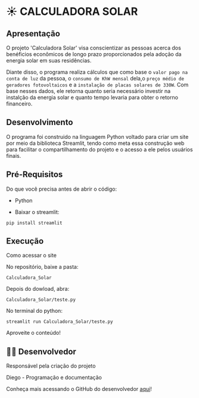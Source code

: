 # ☀️ CALCULADORA SOLAR

## Apresentação

O projeto 'Calculadora Solar' visa conscientizar as pessoas acerca dos benéficios econômicos de longo prazo proporcionados pela adoção da energia solar em suas residências. 

Diante disso, o programa realiza cálculos que como base o `valor pago na conta de luz` da pessoa, o `consumo de KhW mensal` dela,o `preço médio de geradores fotovoltaicos` e a `instalação de placas solares de 330W`. Com base nesses dados, ele retorna quanto seria necessário investir na instalção da energia solar e quanto tempo levaria para obter o retorno financeiro. 

## Desenvolvimento

O programa foi construido na linguagem Python voltado para criar um site por meio da biblioteca Streamlit, tendo como meta essa construção web para facilitar o compartilhamento do projeto e o acesso a ele pelos usuários finais.

## Pré-Requisitos
Do que você precisa antes de abrir o código:

  - Python
  
  - Baixar o streamlit:
  ```
  pip install streamlit
  ```

## Execução
Como acessar o site

No repositório, baixe a pasta:
```
Calculadora_Solar
```

Depois do dowload, abra:
```
Calculadora_Solar/teste.py
```

No terminal do python:
```
streamlit run Calculadora_Solar/teste.py
```

Aproveite o conteúdo!

## 👨‍💻 Desenvolvedor 
Responsável pela criação do projeto 

Diego - Programação e documentação

Conheça mais acessando o GitHub do desenvolvedor [aqui](https://github.com/Di3go07)!
